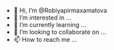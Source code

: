 - 👋 Hi, I’m @Robiyapirmaxamatova
- 👀 I’m interested in ...
- 🌱 I’m currently learning ...
- 💞️ I’m looking to collaborate on ...
- 📫 How to reach me ...

<!---
Robiyapirmaxamatova/Robiyapirmaxamatova is a ✨ special ✨ repository because its `README.md` (this file) appears on your GitHub profile.
You can click the Preview link to take a look at your changes.
--->
